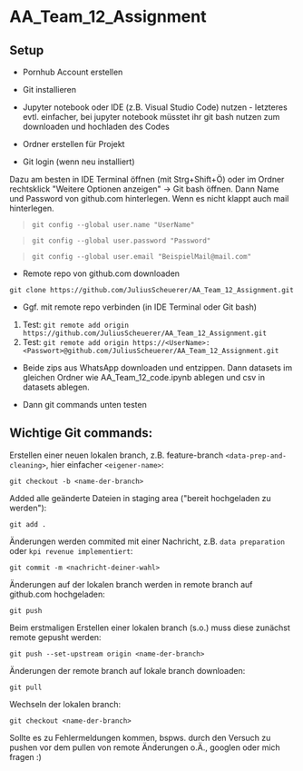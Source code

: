 # AA_Team_12_Assignment

## Setup
- Pornhub Account erstellen
- Git installieren
- Jupyter notebook oder IDE (z.B. Visual Studio Code) nutzen - letzteres evtl. einfacher, bei jupyter notebook müsstet ihr git bash nutzen zum downloaden und hochladen des Codes
- Ordner erstellen für Projekt

- Git login (wenn neu installiert) 

Dazu am besten in IDE Terminal öffnen (mit Strg+Shift+Ö) oder im Ordner rechtsklick "Weitere Optionen anzeigen" -> Git bash öffnen. Dann Name und Password von github.com hinterlegen. Wenn es nicht klappt auch mail hinterlegen.


>`git config --global user.name "UserName"`

>`git config --global user.password "Password"`

>`git config --global user.email "BeispielMail@mail.com"`

- Remote repo von github.com downloaden

`git clone https://github.com/JuliusScheuerer/AA_Team_12_Assignment.git`

- Ggf. mit remote repo verbinden (in IDE Terminal oder Git bash)
1. Test: `git remote add origin https://github.com/JuliusScheuerer/AA_Team_12_Assignment.git`
2. Test: `git remote add origin https://<UserName>:<Passwort>@github.com/JuliusScheuerer/AA_Team_12_Assignment.git`


- Beide zips aus WhatsApp downloaden und entzippen. Dann datasets im gleichen Ordner wie AA_Team_12_code.ipynb ablegen und csv in datasets ablegen.

- Dann git commands unten testen


## Wichtige Git commands: 

Erstellen einer neuen lokalen branch, z.B. feature-branch `<data-prep-and-cleaning>`, hier einfacher `<eigener-name>`:
```
git checkout -b <name-der-branch>
```
Added alle geänderte Dateien in staging area ("bereit hochgeladen zu werden"):
```
git add .
```

Änderungen werden commited mit einer Nachricht, z.B. `data preparation` oder `kpi revenue implementiert`:
```
git commit -m <nachricht-deiner-wahl>
```

Änderungen auf der lokalen branch werden in remote branch auf github.com hochgeladen:
```
git push
```

Beim erstmaligen Erstellen einer lokalen branch (s.o.) muss diese zunächst remote gepusht werden:
```
git push --set-upstream origin <name-der-branch>
```
Änderungen der remote branch auf lokale branch downloaden:
```
git pull
```
Wechseln der lokalen branch:
```
git checkout <name-der-branch>
```
Sollte es zu Fehlermeldungen kommen, bspws. durch den Versuch zu pushen vor dem pullen von remote Änderungen o.Ä., googlen oder mich fragen :)
